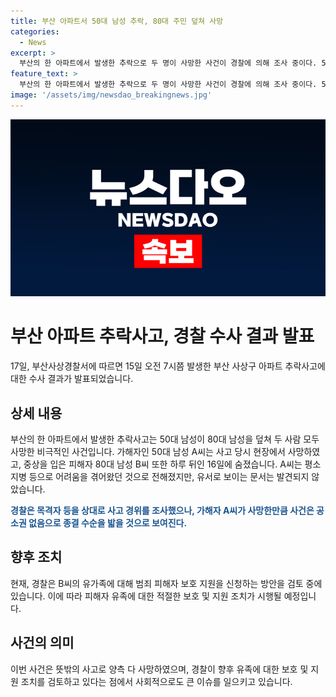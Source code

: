 ```yaml
---
title: 부산 아파트서 50대 남성 추락, 80대 주민 덮쳐 사망
categories:
  - News
excerpt: >
  부산의 한 아파트에서 발생한 추락으로 두 명이 사망한 사건이 경찰에 의해 조사 중이다. 50대 남성이 80대 남성을 덮쳤으며, 둘 다 사망했다. 가해자는 평소 지병 등으로 어려움을 겪고 있었지만 유서는 발견되지 않았다. 경찰은 사건이 공소권 없음으로 종결될 것으로 예상되며, 피해자 유족에 대한 범죄 피해자 보호 지원을 검토 중이다.
feature_text: >
  부산의 한 아파트에서 발생한 추락으로 두 명이 사망한 사건이 경찰에 의해 조사 중이다. 50대 남성이 80대 남성을 덮쳤으며, 둘 다 사망했다. 가해자는 평소 지병 등으로 어려움을 겪고 있었지만 유서는 발견되지 않았다. 경찰은 사건이 공소권 없음으로 종결될 것으로 예상되며, 피해자 유족에 대한 범죄 피해자 보호 지원을 검토 중이다.
image: '/assets/img/newsdao_breakingnews.jpg'
---
```


<p><img src="/assets/img/newsdao_breakingnews.jpg" alt="firstkoreanews 속보" /></p>

<h1>부산 아파트 추락사고, 경찰 수사 결과 발표</h1>

<p data-ke-size="size16">17일, 부산사상경찰서에 따르면 15일 오전 7시쯤 발생한 부산 사상구 아파트 추락사고에 대한 수사 결과가 발표되었습니다.</p>

<h2 data-ke-size="size24">상세 내용</h2>

<p data-ke-size="size16">부산의 한 아파트에서 발생한 추락사고는 50대 남성이 80대 남성을 덮쳐 두 사람 모두 사망한 비극적인 사건입니다. 가해자인 50대 남성 A씨는 사고 당시 현장에서 사망하였고, 중상을 입은 피해자 80대 남성 B씨 또한 하루 뒤인 16일에 숨졌습니다. A씨는 평소 지병 등으로 어려움을 겪어왔던 것으로 전해졌지만, 유서로 보이는 문서는 발견되지 않았습니다.</p>

<p data-ke-size="size16"><b><span style="color: #1a5490;">경찰은 목격자 등을 상대로 사고 경위를 조사했으나, 가해자 A씨가 사망한만큼 사건은 공소권 없음으로 종결 수순을 밟을 것으로 보여진다.</span></b></p>

<h2 data-ke-size="size24">향후 조치</h2>

<p data-ke-size="size16">현재, 경찰은 B씨의 유가족에 대해 범죄 피해자 보호 지원을 신청하는 방안을 검토 중에 있습니다. 이에 따라 피해자 유족에 대한 적절한 보호 및 지원 조치가 시행될 예정입니다.</p>

<h2 data-ke-size="size24">사건의 의미</h2>

<p data-ke-size="size16">이번 사건은 뜻밖의 사고로 양측 다 사망하였으며, 경찰이 향후 유족에 대한 보호 및 지원 조치를 검토하고 있다는 점에서 사회적으로도 큰 이슈를 일으키고 있습니다.</p>

